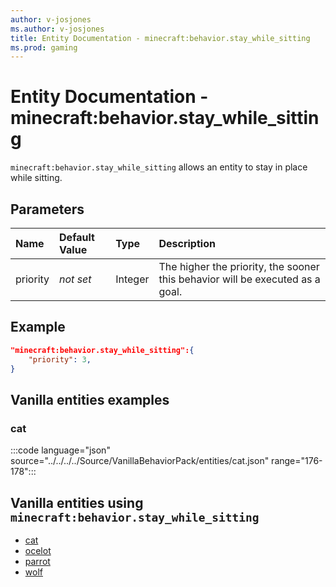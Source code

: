 ```yaml
---
author: v-josjones
ms.author: v-josjones
title: Entity Documentation - minecraft:behavior.stay_while_sitting
ms.prod: gaming
---
```


# Entity Documentation - minecraft:behavior.stay_while_sitting

`minecraft:behavior.stay_while_sitting` allows an entity to stay in place while sitting.

## Parameters

|Name |Default Value  |Type  |Description  |
|:----------|:----------|:----------|:----------|
|priority|*not set*|Integer|The higher the priority, the sooner this behavior will be executed as a goal.|

## Example

```json
"minecraft:behavior.stay_while_sitting":{
    "priority": 3,
}
```

## Vanilla entities examples

### cat

:::code language="json" source="../../../../Source/VanillaBehaviorPack/entities/cat.json" range="176-178":::

## Vanilla entities using `minecraft:behavior.stay_while_sitting`

- [cat](../../../../Source/VanillaBehaviorPack_Snippets/entities/cat.md)
- [ocelot](../../../../Source/VanillaBehaviorPack_Snippets/entities/ocelot.md)
- [parrot](../../../../Source/VanillaBehaviorPack_Snippets/entities/parrot.md)
- [wolf](../../../../Source/VanillaBehaviorPack_Snippets/entities/wolf.md)
